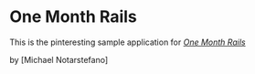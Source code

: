 # One Month Rails

This is the pinteresting sample application for 
[*One Month Rails*](http://onemonthrails.com)

by [Michael Notarstefano]